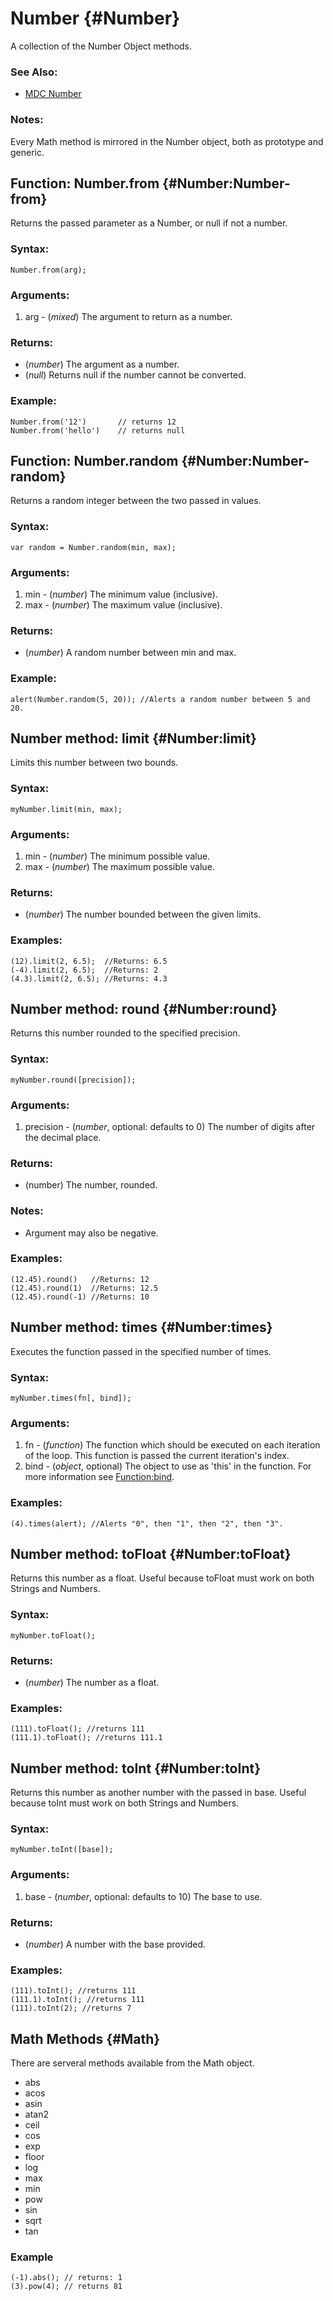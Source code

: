 Number {#Number}
================

A collection of the Number Object methods.

### See Also:

- [MDC Number][]

### Notes:

Every Math method is mirrored in the Number object, both as prototype and generic.



Function: Number.from {#Number:Number-from}
------------------------------------

Returns the passed parameter as a Number, or null if not a number.

### Syntax:

	Number.from(arg);
	
### Arguments:

1. arg - (*mixed*) The argument to return as a number.

### Returns:

* (*number*) The argument as a number.
* (*null*) Returns null if the number cannot be converted.

### Example:

	Number.from('12')		// returns 12
	Number.from('hello')	// returns null



Function: Number.random {#Number:Number-random}
----------------------------------------

Returns a random integer between the two passed in values.

### Syntax:

	var random = Number.random(min, max);

### Arguments:

1. min - (*number*) The minimum value (inclusive).
2. max - (*number*) The maximum value (inclusive).

### Returns:

* (*number*) A random number between min and max.

### Example:

	alert(Number.random(5, 20)); //Alerts a random number between 5 and 20.



Number method: limit {#Number:limit}
-----------------------------

Limits this number between two bounds.

### Syntax:

	myNumber.limit(min, max);

### Arguments:

1. min - (*number*) The minimum possible value.
2. max - (*number*) The maximum possible value.

### Returns:

* (*number*) The number bounded between the given limits.

### Examples:

	(12).limit(2, 6.5);  //Returns: 6.5
	(-4).limit(2, 6.5);  //Returns: 2
	(4.3).limit(2, 6.5); //Returns: 4.3



Number method: round {#Number:round}
-----------------------------

Returns this number rounded to the specified precision.

### Syntax:

	myNumber.round([precision]);

### Arguments:

1. precision - (*number*, optional: defaults to 0) The number of digits after the decimal place.

### Returns:

* (number) The number, rounded.

### Notes:

- Argument may also be negative.

### Examples:

	(12.45).round()   //Returns: 12
	(12.45).round(1)  //Returns: 12.5
	(12.45).round(-1) //Returns: 10



Number method: times {#Number:times}
-----------------------------

Executes the function passed in the specified number of times.

### Syntax:

	myNumber.times(fn[, bind]);

### Arguments:

1. fn   - (*function*) The function which should be executed on each iteration of the loop. This function is passed the current iteration's index.
2. bind - (*object*, optional) The object to use as 'this' in the function. For more information see [Function:bind](/Native/Function/#Function:bind).

### Examples:

	(4).times(alert); //Alerts "0", then "1", then "2", then "3".



Number method: toFloat {#Number:toFloat}
---------------------------------

Returns this number as a float. Useful because toFloat must work on both Strings and Numbers.

### Syntax:

	myNumber.toFloat();

### Returns:

* (*number*) The number as a float.

### Examples:

	(111).toFloat(); //returns 111
	(111.1).toFloat(); //returns 111.1



Number method: toInt {#Number:toInt}
-----------------------------

Returns this number as another number with the passed in base. Useful because toInt must work on both Strings and Numbers.

### Syntax:

	myNumber.toInt([base]);

### Arguments:

1. base - (*number*, optional: defaults to 10) The base to use.

### Returns:

* (*number*) A number with the base provided.

### Examples:

	(111).toInt(); //returns 111
	(111.1).toInt(); //returns 111
	(111).toInt(2); //returns 7


Math Methods {#Math}
--------------------

There are serveral methods available from the Math object.

- abs
- acos
- asin
- atan2
- ceil
- cos
- exp
- floor
- log
- max
- min
- pow
- sin
- sqrt
- tan

### Example

	(-1).abs(); // returns: 1
	(3).pow(4); // returns 81


[MDC Number]: https://developer.mozilla.org/en/Core_JavaScript_1.5_Reference/Global_Objects/Number
